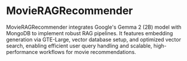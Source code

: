 # MovieRAGRecommender
MovieRAGRecommender integrates Google's Gemma 2 (2B) model with MongoDB to implement robust RAG pipelines. It features embedding generation via GTE-Large, vector database setup, and optimized vector search, enabling efficient user query handling and scalable, high-performance workflows for movie recommendations.
